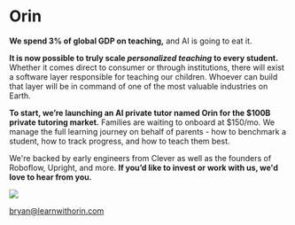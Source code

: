 # Orin

**We spend 3% of global GDP on teaching,** and AI is going to eat it.

**It is now possible to truly scale _personalized teaching_ to every student.** Whether it comes direct to consumer or through institutions, there will exist a software layer responsible for teaching our children. Whoever can build that layer will be in command of one of the most valuable industries on Earth.

**To start, we’re launching an AI private tutor named Orin for the $100B private tutoring market.** Families are waiting to onboard at $150/mo. We manage the full learning journey on behalf of parents - how to benchmark a student, how to track progress, and how to teach them best.

We're backed by early engineers from Clever as well as the founders of Roboflow, Upright, and more. **If you’d like to invest or work with us, we'd love to hear from you.**

<img src="/signature.png" style="max-width: 120px;" />

<a href="mailto:bryan@learnwithorin.com" style="text-decoration: none;">bryan@learnwithorin.com</a>
